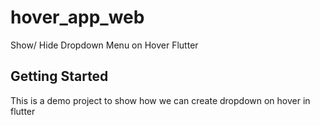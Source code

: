 # hover_app_web

Show/ Hide Dropdown Menu on Hover Flutter

## Getting Started

This is a demo project to show how we can create dropdown on hover in flutter
